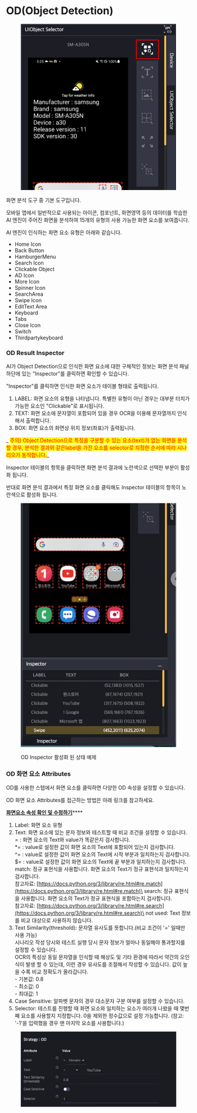 # OD(Object Detection)

<figure><img src="../.gitbook/assets/image (141).png" alt=""><figcaption></figcaption></figure>

화면 분석 도구 중 기본 도구입니다.&#x20;

모바일 앱에서 일반적으로 사용되는 아이콘, 컴포넌트, 화면영역 등의 데이터를 학습한 AI 엔진이 주어진 화면을 분석하여 15개의 유형의 사용 가능한 화면 요소를 보여줍니다.

AI 엔진이 인식하는 화면 요소 유형은 아래와 같습니다.

* Home Icon
* Back Button
* HamburgerMenu
* Search Icon
* Clickable Object
* AD Icon
* More Icon
* Spinner Icon
* SearchArea
* Swipe Icon
* EditText Area
* Keyboard
* Tabs
* Close Icon
* Switch
* Thirdpartykeyboard

### OD Result Inspector

AI가 Object Detection으로 인식한 화면 요소에 대한 구체적인 정보는 화면 분석 패널 하단에 있는 "Inspector"를 클릭하면 확인할 수 있습니다.&#x20;

"Inspector"를 클릭하면 인식한 화면 요소가 테이블 형태로 출력됩니다.

1. LABEL: 화면 요소의 유형을 나타냅니다. 특별한 유형이 아닌 경우는 대부분 터치가 가능한 요소인 "Clickable"로 표시됩니다.
2. TEXT: 화면 요소에 문자열이 포함되어 있을 경우 OCR을 이용해 문자열까지 인식해서 출력합니다.
3. BOX: 화면 요소의 화면상 위치 정보(좌표)가 출력됩니다.

&#x20;_ <mark style="color:red;">주의) Object Detection으로 특징을 구분할 수 있는 요소(text)가 없는 화면을 분석할 경우, 분석한 결과와 같은label을 가진 요소를 selector로 지정한 순서에 따라 시나리오가 동작합니다.</mark>_

_<mark style="color:red;"></mark>_

Inspector 테이블의 항목을 클릭하면 화면 분석 결과에 노란색으로 선택한 부분이 활성화 됩니다.

반대로 화면 분석 결과에서 특정 화면 요소를 클릭해도 Inspector 테이블의 항목이 노란색으로 활성화 됩니다.

<figure><img src="../.gitbook/assets/image (31).png" alt=""><figcaption><p>OD Inspector 활성화 된 상태 예제</p></figcaption></figure>

### OD 화면 요소 Attributes

OD를 사용한 스텝에서 화면 요소를 클릭하면 다양한 OD 속성을 설정할 수 있습니다.

OD 화면 요소 Attributes를 접근하는 방법은 아래 링크를 참고하세요.

[**화면요소 속성 확인 및 수정하기**](../scenario-make-n-go/undefined-4.md#undefined-1)****

1. Label: 화면 요소 유형
2. Text: 화면 요소에 있는 문자 정보와 테스트할 때 비교 조건을 설정할 수 있습니다.\
   \= : 화면 요소의 Text와 value가 똑같은지 검사합니다.\
   \*= : value로 설정한 값이 화면 요소의 Text에 포함되어 있는지 검사합니다.\
   ^= : value로 설정한 값이 화면 요소의 Text에 시작 부분과 일치하는지 검사합니다.\
   $= : value로 설정한 값이 화면 요소의 Text에 끝 부분과 일치하는지 검사합니다.\
   match: 정규 표현식을 사용합니다. 화면 요소의 Text가 정규 표현식과 일치하는지 검사합니다.\
   &#x20;           참고자료: [https://docs.python.org/3/library/re.html#re.match](https://docs.python.org/3/library/re.html#re.match)\
   search: 정규 표현식을 사용합니다. 화면 요소의 Text가 정규 표현식을 포함하는지 검사합니다. \
   &#x20;           참고자료: [https://docs.python.org/3/library/re.html#re.search](https://docs.python.org/3/library/re.html#re.search)\
   not used: Text 정보를 비교 대상으로 사용하지 않습니다.
3. Text Similarity(threshold): 문자열 유사도를 뜻합니다.(비교 조건이 '=' 일때만 사용 가능)\
   시나리오 작성 당시와 테스트 실행 당시 문자 정보가 얼마나 동일해야 통과할지를 설정할 수 있습니다.\
   OCR의 특성상 동일 문자열을 인식할 때 해상도 및 기타 환경에 따라서 약간의 오인식이 발생 할 수 있는데, 이런 경우 유사도를 조절해서 작성할 수 있습니다. 값이 높을 수록 비교 정확도가 올라갑니다.\
   \- 기본값: 0.8\
   \- 최소값: 0\
   \- 최대값: 1
4. Case Sensitive: 알파벳 문자의 경우 대소문자 구분 여부를 설정할 수 있습니다.
5. Selector: 테스트를 진행할 때 화면 요소와 일치하는 요소가 여러개 나왔을 때 몇번째 요소를 사용할지 지정합니다. 0을 제외한 정수값으로 설정 가능합니다. (참고: '-1'을 입력했을 경우 맨 마지막 요소를 사용합니다.)&#x20;

<figure><img src="../.gitbook/assets/image (142).png" alt=""><figcaption></figcaption></figure>
